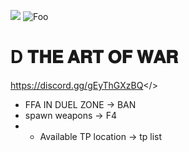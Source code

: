 ![](https://cdn.discordapp.com/attachments/1127744068693282877/1129636339411853442/artofwar.png)
![Foo](http://www.google.com.au/images/nav_logo7.png)


# D **𝐓𝐇𝐄 𝐀𝐑𝐓 𝐎𝐅 𝐖𝐀𝐑**

<a id="Si tu est français rejoins nous ! -> Discord">https://discord.gg/gEyThGXzBQ</>
* FFA IN DUEL ZONE -> BAN
* spawn weapons -> F4
* * Available TP location -> tp list

